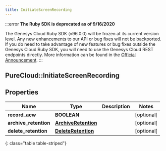 ```yaml
---
title: InitiateScreenRecording
---
```


:::error
**The Ruby SDK is deprecated as of 9/16/2020**

The Genesys Cloud Ruby SDK (v96.0.0) will be frozen at its current version level. Any new enhancements to our API or bug fixes will not be backported. If you do need to take advantage of new features or bug fixes outside the Genesys Cloud Ruby SDK, you will need to use the Genesys Cloud REST endpoints directly. More information can be found in the [Official Announcement](https://developer.mypurecloud.com/forum/t/announcement-genesys-cloud-ruby-sdk-end-of-life/8850).
:::


## PureCloud::InitiateScreenRecording

## Properties

|Name | Type | Description | Notes|
|------------ | ------------- | ------------- | -------------|
| **record_acw** | **BOOLEAN** |  | [optional] |
| **archive_retention** | [**ArchiveRetention**](ArchiveRetention.html) |  | [optional] |
| **delete_retention** | [**DeleteRetention**](DeleteRetention.html) |  | [optional] |
{: class="table table-striped"}


